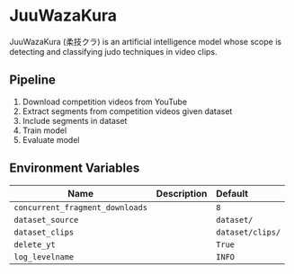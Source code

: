 # JuuWazaKura

JuuWazaKura (柔技クラ) is an artificial intelligence model whose scope
is detecting and classifying judo techniques in video clips.

## Pipeline

1. Download competition videos from YouTube
2. Extract segments from competition videos given dataset
3. Include segments in dataset
4. Train model
5. Evaluate model

## Environment Variables

| Name                            | Description | Default          |
|---------------------------------|-------------|:-----------------|
| `concurrent_fragment_downloads` |             | `8`              |
| `dataset_source`                |             | `dataset/`       |
| `dataset_clips`                 |             | `dataset/clips/` |
| `delete_yt`                     |             | `True`           |
| `log_levelname`                 |             | `INFO`           |
